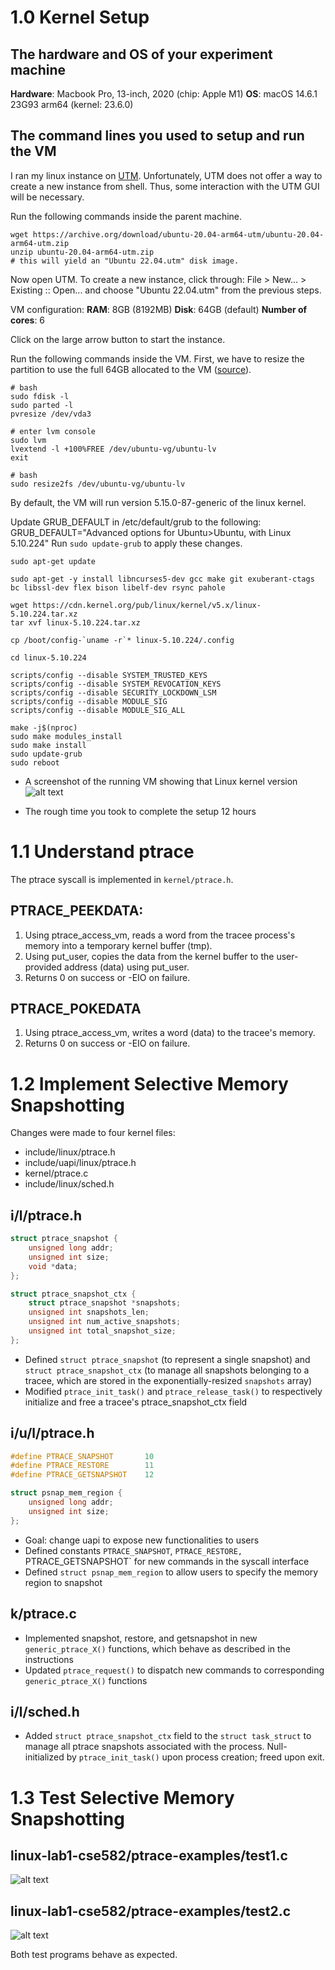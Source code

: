 # 1.0 Kernel Setup
## The hardware and OS of your experiment machine
**Hardware**: Macbook Pro, 13-inch, 2020 (chip: Apple M1)
**OS**: macOS 14.6.1 23G93 arm64 (kernel: 23.6.0)

## The command lines you used to setup and run the VM
I ran my linux instance on [UTM](https://mac.getutm.app/).
Unfortunately, UTM does not offer a way to create a new instance from shell.
Thus, some interaction with the UTM GUI will be necessary.

Run the following commands inside the parent machine.
```console
wget https://archive.org/download/ubuntu-20.04-arm64-utm/ubuntu-20.04-arm64-utm.zip
unzip ubuntu-20.04-arm64-utm.zip
# this will yield an "Ubuntu 22.04.utm" disk image.
```
Now open UTM. To create a new instance, click through: File > New... > Existing :: Open...
and choose "Ubuntu 22.04.utm" from the previous steps.

VM configuration:
**RAM**: 8GB (8192MB)
**Disk**: 64GB (default)
**Number of cores**: 6

Click on the large arrow button to start the instance.

Run the following commands inside the VM.
First, we have to resize the partition to use the full 64GB allocated to the VM
([source](https://www.albertyw.com/note/resizing-ubuntu-utm)).
```console
# bash
sudo fdisk -l
sudo parted -l
pvresize /dev/vda3

# enter lvm console
sudo lvm
lvextend -l +100%FREE /dev/ubuntu-vg/ubuntu-lv
exit

# bash
sudo resize2fs /dev/ubuntu-vg/ubuntu-lv
```

By default, the VM will run version 5.15.0-87-generic of the linux kernel.

Update GRUB_DEFAULT in /etc/default/grub to the following:
GRUB_DEFAULT="Advanced options for Ubuntu>Ubuntu, with Linux 5.10.224"
Run `sudo update-grub` to apply these changes.

```console
sudo apt-get update

sudo apt-get -y install libncurses5-dev gcc make git exuberant-ctags bc libssl-dev flex bison libelf-dev rsync pahole

wget https://cdn.kernel.org/pub/linux/kernel/v5.x/linux-5.10.224.tar.xz
tar xvf linux-5.10.224.tar.xz

cp /boot/config-`uname -r`* linux-5.10.224/.config

cd linux-5.10.224

scripts/config --disable SYSTEM_TRUSTED_KEYS
scripts/config --disable SYSTEM_REVOCATION_KEYS
scripts/config --disable SECURITY_LOCKDOWN_LSM
scripts/config --disable MODULE_SIG
scripts/config --disable MODULE_SIG_ALL

make -j$(nproc)
sudo make modules_install
sudo make install
sudo update-grub
sudo reboot
```

- A screenshot of the running VM showing that Linux kernel version
![alt text](./data/vmlinux-5.10.224.png "VM running 5.10.224")

- The rough time you took to complete the setup
12 hours

# 1.1 Understand ptrace
The ptrace syscall is implemented in `kernel/ptrace.h`.

## PTRACE_PEEKDATA:
1. Using ptrace_access_vm, reads a word from the tracee process's memory into a temporary kernel buffer (tmp).
2. Using put_user, copies the data from the kernel buffer to the user-provided address (data) using put_user.
3. Returns 0 on success or -EIO on failure.

## PTRACE_POKEDATA
1. Using ptrace_access_vm, writes a word (data) to the tracee's memory.
2. Returns 0 on success or -EIO on failure.

# 1.2 Implement Selective Memory Snapshotting
Changes were made to four kernel files:
- include/linux/ptrace.h
- include/uapi/linux/ptrace.h
- kernel/ptrace.c
- include/linux/sched.h

## i/l/ptrace.h
```c
struct ptrace_snapshot {
	unsigned long addr;
	unsigned int size;
	void *data;
};

struct ptrace_snapshot_ctx {
	struct ptrace_snapshot *snapshots;
	unsigned int snapshots_len;
	unsigned int num_active_snapshots;
	unsigned int total_snapshot_size;
};
```

- Defined `struct ptrace_snapshot` (to represent a single snapshot) and `struct ptrace_snapshot_ctx` (to manage all snapshots belonging to a tracee, which are stored in the exponentially-resized `snapshots` array)
- Modified `ptrace_init_task()` and `ptrace_release_task()` to respectively initialize and free a tracee's ptrace_snapshot_ctx field


## i/u/l/ptrace.h
```c
#define PTRACE_SNAPSHOT		  10
#define PTRACE_RESTORE		  11
#define PTRACE_GETSNAPSHOT	  12

struct psnap_mem_region {
	unsigned long addr;
	unsigned int size;
};
```
- Goal: change uapi to expose new functionalities to users
- Defined constants `PTRACE_SNAPSHOT`, `PTRACE_RESTORE, `PTRACE_GETSNAPSHOT` for new commands in the syscall interface
- Defined `struct psnap_mem_region` to allow users to specify the memory region to snapshot

## k/ptrace.c
- Implemented snapshot, restore, and getsnapshot in new `generic_ptrace_X()` functions, which behave as described in the instructions
- Updated `ptrace_request()` to dispatch new commands to corresponding `generic_ptrace_X()` functions

## i/l/sched.h
- Added `struct ptrace_snapshot_ctx` field to the `struct task_struct` to manage all ptrace snapshots associated with the process. Null-initialized by `ptrace_init_task()` upon process creation; freed upon exit.



# 1.3 Test Selective Memory Snapshotting
## linux-lab1-cse582/ptrace-examples/test1.c
![alt text](./data/test1.png "test1")


## linux-lab1-cse582/ptrace-examples/test2.c
![alt text](./data/test2.png "test2")


Both test programs behave as expected.

